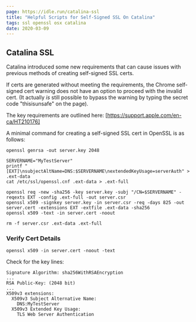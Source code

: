 ```yaml
---
page: https://idle.run/catalina-ssl
title: "Helpful Scripts for Self-Signed SSL On Catalina"
tags: ssl openssl osx catalina
date: 2020-03-09
---
```


## Catalina SSL

Catalina introduced some new requirements that can cause issues with previous methods of creating self-signed SSL certs.

If certs are generated without meeting the requirements, the Chrome self-signed cert warning does not have an option to proceed with the invalid cert. (It actually *is* still possible to bypass the warning by typing the secret code "thisisunsafe" on the page).

The key requirements are outlined here: [https://support.apple.com/en-ca/HT210176]

A minimal command for creating a self-signed SSL cert in OpenSSL is as follows:

```
openssl genrsa -out server.key 2048

SERVERNAME="MyTestServer"
printf "[EXT]\nsubjectAltName=DNS:$SERVERNAME\nextendedKeyUsage=serverAuth" > .ext-data
cat /etc/ssl/openssl.cnf .ext-data > .ext-full

openssl req -new -sha256 -key server.key -subj "/CN=$SERVERNAME" -reqexts EXT -config .ext-full -out server.csr
openssl x509 -signkey server.key -in server.csr -req -days 825 -out server.cert -extensions EXT -extfile .ext-data -sha256
openssl x509 -text -in server.cert -noout

rm -f server.csr .ext-data .ext-full
```

### Verify Cert Details

`openssl x509 -in server.cert -noout -text`

Check for the key lines:

```
Signature Algorithm: sha256WithRSAEncryption
...
RSA Public-Key: (2048 bit)
...
X509v3 extensions:
  X509v3 Subject Alternative Name:
    DNS:MyTestServer
  X509v3 Extended Key Usage:
    TLS Web Server Authentication
```
